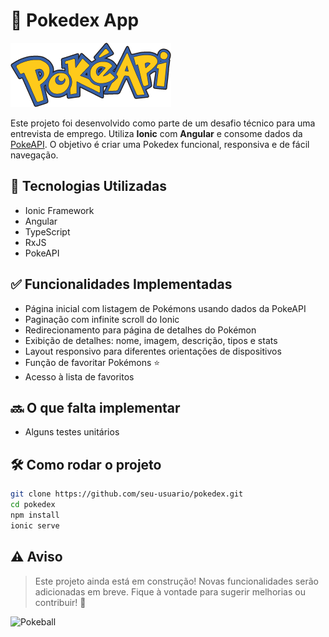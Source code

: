 # 📱 Pokedex App

![Pokedex Banner](https://raw.githubusercontent.com/PokeAPI/media/master/logo/pokeapi_256.png)

Este projeto foi desenvolvido como parte de um desafio técnico para uma entrevista de emprego. Utiliza **Ionic** com **Angular** e consome dados da [PokeAPI](https://pokeapi.co/). O objetivo é criar uma Pokedex funcional, responsiva e de fácil navegação.

## 🚀 Tecnologias Utilizadas

- Ionic Framework
- Angular
- TypeScript
- RxJS
- PokeAPI

## ✅ Funcionalidades Implementadas

- Página inicial com listagem de Pokémons usando dados da PokeAPI
- Paginação com infinite scroll do Ionic
- Redirecionamento para página de detalhes do Pokémon
- Exibição de detalhes: nome, imagem, descrição, tipos e stats
- Layout responsivo para diferentes orientações de dispositivos
- Função de favoritar Pokémons ⭐
- Acesso à lista de favoritos

## 🔜 O que falta implementar

- Alguns testes unitários

## 🛠️ Como rodar o projeto

```bash
git clone https://github.com/seu-usuario/pokedex.git
cd pokedex
npm install
ionic serve
```

## ⚠️ Aviso

> Este projeto ainda está em construção! Novas funcionalidades serão adicionadas em breve. Fique à vontade para sugerir melhorias ou contribuir! 🚧

![Pokeball](https://raw.githubusercontent.com/PokeAPI/media/master/logo/pokeball.png)